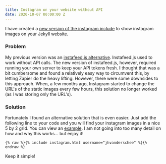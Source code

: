 ```yaml
---
title: Instagram on your website without API
date: 2020-10-07 00:00:00 Z
---
```


I have created a [new version of the instagram include](/without-plugin/instagram) to show instagram images on your Jekyll website.

### Problem

My previous version was an [instafeed.js alternative](/blog/instafeed-js-alternative-for-instagram/). Instafeed.js used to work without API calls. The new version of instafeed.js, however, required running your own server to keep your API tokens fresh. I thought that was a bit cumbersome and found a relatively easy way to circumvent this, by letting Zapier do the heavy lifting. However, there were some downsides to this approach. When, a few months ago, Instagram started to change the URL's of the static images every few hours, this solution no longer worked (as I was storing only the URL's).

### Solution

Fortunately I found an alternative solution that is even easier. Just add the following line to your code and you will find your instagram images in a nice 5 by 2 grid. You can view an [example](/without-plugin/instagram). I am not going into too many detail on how and why this works... but enjoy it!

```
{% raw %}{% include instagram.html username="jhvanderschee" %}{% endraw %}
```

Keep it simple!